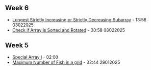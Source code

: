 ## Week 6

- [Longest Strictly Increasing or Strictly Decreasing Subarray](https://leetcode.com/problems/longest-strictly-increasing-or-strictly-decreasing-subarray/description/?envType=daily-question&envId=2025-02-03) - 13:58 03022025
- [Check if Array is Sorted and Rotated](https://leetcode.com/problems/check-if-array-is-sorted-and-rotated/description/?envType=daily-question&envId=2025-02-02) - 30:58 03022025

## Week 5

- [Special Array I](https://leetcode.com/problems/special-array-i/description/?envType=daily-question&envId=2025-02-01) - 02:00
- [Maximum Number of Fish in a grid](https://leetcode.com/problems/maximum-number-of-fish-in-a-grid/?envType=daily-question&envId=2025-01-28) - 32:44 29012025
